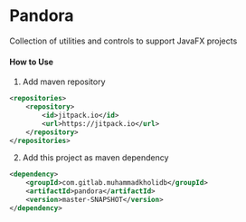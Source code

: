 # Pandora

Collection of utilities and controls to support JavaFX projects


#### How to Use
1. Add maven repository
```xml
<repositories>
    <repository>
        <id>jitpack.io</id>
        <url>https://jitpack.io</url>
    </repository>
</repositories>
```

2. Add this project as maven dependency
```xml
<dependency>
    <groupId>com.gitlab.muhammadkholidb</groupId>
    <artifactId>pandora</artifactId>
    <version>master-SNAPSHOT</version>
</dependency>
```
